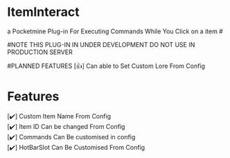# ItemInteract
a Pocketmine Plug-in For Executing Commands While You Click on a item #

#NOTE
THIS PLUG-IN IN UNDER DEVELOPMENT DO NOT USE IN PRODUCTION SERVER

#PLANNED FEATURES
[👍] Can able to Set Custom Lore From Config

# Features
[✔️] Custom Item Name From Config
<br>
[✔️] Item ID Can be changed From Config
<br>
[✔️] Commands Can Be customised in config
<br>
[✔️] HotBarSlot Can Be Customised From Config
<br>
